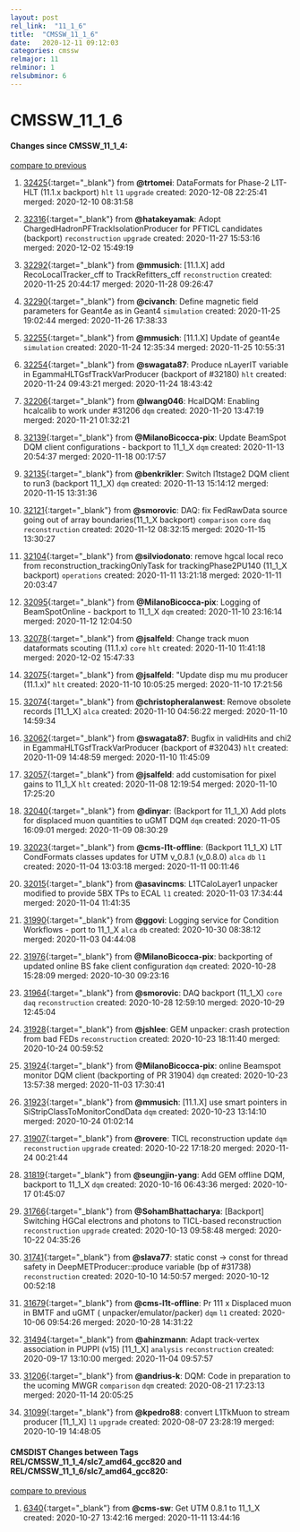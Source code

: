 ```yaml
---
layout: post
rel_link:  "11_1_6"
title:  "CMSSW_11_1_6"
date:   2020-12-11 09:12:03
categories: cmssw
relmajor: 11
relminor: 1
relsubminor: 6
---
```


# CMSSW_11_1_6
#### Changes since CMSSW_11_1_4:
[compare to previous](https://github.com/cms-sw/cmssw/compare/CMSSW_11_1_4...CMSSW_11_1_6)



1. [32425](http://github.com/cms-sw/cmssw/pull/32425){:target="_blank"}  from **@trtomei**: DataFormats for Phase-2 L1T-HLT (11.1.x backport) `hlt`  `l1`  `upgrade`  created: 2020-12-08 22:25:41 merged: 2020-12-10 08:31:58



2. [32316](http://github.com/cms-sw/cmssw/pull/32316){:target="_blank"}  from **@hatakeyamak**: Adopt ChargedHadronPFTrackIsolationProducer for PFTICL candidates (backport) `reconstruction`  `upgrade`  created: 2020-11-27 15:53:16 merged: 2020-12-02 15:49:19



3. [32292](http://github.com/cms-sw/cmssw/pull/32292){:target="_blank"}  from **@mmusich**: [11.1.X] add RecoLocalTracker_cff to TrackRefitters_cff `reconstruction`  created: 2020-11-25 20:44:17 merged: 2020-11-28 09:26:47



4. [32290](http://github.com/cms-sw/cmssw/pull/32290){:target="_blank"}  from **@civanch**: Define magnetic field parameters for Geant4e as in Geant4 `simulation`  created: 2020-11-25 19:02:44 merged: 2020-11-26 17:38:33



5. [32255](http://github.com/cms-sw/cmssw/pull/32255){:target="_blank"}  from **@mmusich**: [11.1.X] Update of geant4e `simulation`  created: 2020-11-24 12:35:34 merged: 2020-11-25 10:55:31



6. [32254](http://github.com/cms-sw/cmssw/pull/32254){:target="_blank"}  from **@swagata87**: Produce nLayerIT variable in EgammaHLTGsfTrackVarProducer (backport of #32180) `hlt`  created: 2020-11-24 09:43:21 merged: 2020-11-24 18:43:42



7. [32206](http://github.com/cms-sw/cmssw/pull/32206){:target="_blank"}  from **@lwang046**: HcalDQM: Enabling hcalcalib to work under #31206 `dqm`  created: 2020-11-20 13:47:19 merged: 2020-11-21 01:32:21



8. [32139](http://github.com/cms-sw/cmssw/pull/32139){:target="_blank"}  from **@MilanoBicocca-pix**: Update BeamSpot DQM client configurations - backport to 11_1_X `dqm`  created: 2020-11-13 20:54:37 merged: 2020-11-18 00:17:57



9. [32135](http://github.com/cms-sw/cmssw/pull/32135){:target="_blank"}  from **@benkrikler**:  Switch l1tstage2 DQM client to run3 (backport 11_1_X) `dqm`  created: 2020-11-13 15:14:12 merged: 2020-11-15 13:31:36



10. [32121](http://github.com/cms-sw/cmssw/pull/32121){:target="_blank"}  from **@smorovic**: DAQ: fix FedRawData source going out of array boundaries(11_1_X backport) `comparison`  `core`  `daq`  `reconstruction`  created: 2020-11-12 08:32:15 merged: 2020-11-15 13:30:27



11. [32104](http://github.com/cms-sw/cmssw/pull/32104){:target="_blank"}  from **@silviodonato**: remove hgcal local reco from reconstruction_trackingOnlyTask for trackingPhase2PU140 (11_1_X backport) `operations`  created: 2020-11-11 13:21:18 merged: 2020-11-11 20:03:47



12. [32095](http://github.com/cms-sw/cmssw/pull/32095){:target="_blank"}  from **@MilanoBicocca-pix**: Logging of BeamSpotOnline - backport to 11_1_X `dqm`  created: 2020-11-10 23:16:14 merged: 2020-11-12 12:04:50



13. [32078](http://github.com/cms-sw/cmssw/pull/32078){:target="_blank"}  from **@jsalfeld**: Change track muon dataformats scouting (11.1.x) `core`  `hlt`  created: 2020-11-10 11:41:18 merged: 2020-12-02 15:47:33



14. [32075](http://github.com/cms-sw/cmssw/pull/32075){:target="_blank"}  from **@jsalfeld**: "Update disp mu mu producer (11.1.x)" `hlt`  created: 2020-11-10 10:05:25 merged: 2020-11-10 17:21:56



15. [32074](http://github.com/cms-sw/cmssw/pull/32074){:target="_blank"}  from **@christopheralanwest**: Remove obsolete records [11_1_X] `alca`  created: 2020-11-10 04:56:22 merged: 2020-11-10 14:59:34



16. [32062](http://github.com/cms-sw/cmssw/pull/32062){:target="_blank"}  from **@swagata87**: Bugfix in validHits and chi2 in EgammaHLTGsfTrackVarProducer (backport of #32043) `hlt`  created: 2020-11-09 14:48:59 merged: 2020-11-10 11:45:09



17. [32057](http://github.com/cms-sw/cmssw/pull/32057){:target="_blank"}  from **@jsalfeld**: add customisation for pixel gains to 11_1_X `hlt`  created: 2020-11-08 12:19:54 merged: 2020-11-10 17:25:20



18. [32040](http://github.com/cms-sw/cmssw/pull/32040){:target="_blank"}  from **@dinyar**: (Backport for 11_1_X) Add plots for displaced muon quantities to uGMT DQM `dqm`  created: 2020-11-05 16:09:01 merged: 2020-11-09 08:30:29



19. [32023](http://github.com/cms-sw/cmssw/pull/32023){:target="_blank"}  from **@cms-l1t-offline**: (Backport 11_1_X) L1T CondFormats classes updates for UTM v_0.8.1 (v_0.8.0)  `alca`  `db`  `l1`  created: 2020-11-04 13:03:18 merged: 2020-11-11 00:11:46



20. [32015](http://github.com/cms-sw/cmssw/pull/32015){:target="_blank"}  from **@asavincms**: L1TCaloLayer1 unpacker modified to provide 5BX TPs to ECAL `l1`  created: 2020-11-03 17:34:44 merged: 2020-11-04 11:41:35



21. [31990](http://github.com/cms-sw/cmssw/pull/31990){:target="_blank"}  from **@ggovi**: Logging service for Condition Workflows - port to 11_1_X `alca`  `db`  created: 2020-10-30 08:38:12 merged: 2020-11-03 04:44:08



22. [31976](http://github.com/cms-sw/cmssw/pull/31976){:target="_blank"}  from **@MilanoBicocca-pix**:  backporting of updated online BS fake client configuration  `dqm`  created: 2020-10-28 15:28:09 merged: 2020-10-30 09:23:16



23. [31964](http://github.com/cms-sw/cmssw/pull/31964){:target="_blank"}  from **@smorovic**: DAQ backport (11_1_X) `core`  `daq`  `reconstruction`  created: 2020-10-28 12:59:10 merged: 2020-10-29 12:45:04



24. [31928](http://github.com/cms-sw/cmssw/pull/31928){:target="_blank"}  from **@jshlee**: GEM unpacker: crash protection from bad FEDs `reconstruction`  created: 2020-10-23 18:11:40 merged: 2020-10-24 00:59:52



25. [31924](http://github.com/cms-sw/cmssw/pull/31924){:target="_blank"}  from **@MilanoBicocca-pix**:  online Beamspot monitor DQM client (backporting of PR 31904) `dqm`  created: 2020-10-23 13:57:38 merged: 2020-11-03 17:30:41



26. [31923](http://github.com/cms-sw/cmssw/pull/31923){:target="_blank"}  from **@mmusich**: [11.1.X] use smart pointers in SiStripClassToMonitorCondData `dqm`  created: 2020-10-23 13:14:10 merged: 2020-10-24 01:02:14



27. [31907](http://github.com/cms-sw/cmssw/pull/31907){:target="_blank"}  from **@rovere**: TICL reconstruction update `dqm`  `reconstruction`  `upgrade`  created: 2020-10-22 17:18:20 merged: 2020-11-24 00:21:44



28. [31819](http://github.com/cms-sw/cmssw/pull/31819){:target="_blank"}  from **@seungjin-yang**: Add GEM offline DQM, backport to 11_1_X `dqm`  created: 2020-10-16 06:43:36 merged: 2020-10-17 01:45:07



29. [31766](http://github.com/cms-sw/cmssw/pull/31766){:target="_blank"}  from **@SohamBhattacharya**: [Backport] Switching HGCal electrons and photons to TICL-based reconstruction `reconstruction`  `upgrade`  created: 2020-10-13 09:58:48 merged: 2020-10-22 04:35:26



30. [31741](http://github.com/cms-sw/cmssw/pull/31741){:target="_blank"}  from **@slava77**: static const -> const for thread safety in DeepMETProducer::produce variable (bp of #31738) `reconstruction`  created: 2020-10-10 14:50:57 merged: 2020-10-12 00:52:18



31. [31679](http://github.com/cms-sw/cmssw/pull/31679){:target="_blank"}  from **@cms-l1t-offline**: Pr 111 x Displaced muon in BMTF and uGMT ( unpacker/emulator/packer) `dqm`  `l1`  created: 2020-10-06 09:54:26 merged: 2020-10-28 14:31:22



32. [31494](http://github.com/cms-sw/cmssw/pull/31494){:target="_blank"}  from **@ahinzmann**: Adapt track-vertex association in PUPPI (v15) [11_1_X] `analysis`  `reconstruction`  created: 2020-09-17 13:10:00 merged: 2020-11-04 09:57:57



33. [31206](http://github.com/cms-sw/cmssw/pull/31206){:target="_blank"}  from **@andrius-k**: DQM: Code in preparation to the ucoming MWGR `comparison`  `dqm`  created: 2020-08-21 17:23:13 merged: 2020-11-14 20:05:25



34. [31099](http://github.com/cms-sw/cmssw/pull/31099){:target="_blank"}  from **@kpedro88**: convert L1TkMuon to stream producer [11_1_X] `l1`  `upgrade`  created: 2020-08-07 23:28:19 merged: 2020-10-19 14:48:05



#### CMSDIST Changes between Tags REL/CMSSW_11_1_4/slc7_amd64_gcc820 and REL/CMSSW_11_1_6/slc7_amd64_gcc820:
[compare to previous](https://github.com/cms-sw/cmsdist/compare/REL/CMSSW_11_1_4/slc7_amd64_gcc820...REL/CMSSW_11_1_6/slc7_amd64_gcc820)



1. [6340](http://github.com/cms-sw/cmsdist/pull/6340){:target="_blank"}  from **@cms-sw**: Get UTM 0.8.1 to 11_1_X created: 2020-10-27 13:42:16 merged: 2020-11-11 13:44:16
